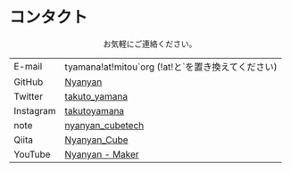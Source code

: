 # コンタクト

<div style="text-align:center">
	お気軽にご連絡ください。
</div>


<div class="table_wrapper"><table>
<tbody>
<td>E-mail</td>
<td>tyamana!at!mitou`org (!at!と`を置き換えてください)</td>
</tr>
<tr>
<td>GitHub</td>
<td><a href="https://github.com/Nyanyan/" target="_blank" el="”noopener" noreferrer”="">Nyanyan</a></td>
</tr>
<tr>
<td>Twitter</td>
<td><a href="https://twitter.com/takuto_yamana" target="_blank" el="”noopener" noreferrer”="">takuto_yamana</a></td>
</tr>
<tr>
<td>Instagram</td>
<td><a href="https://www.instagram.com/takutoyamana/" target="_blank" el="”noopener" noreferrer”="">takutoyamana</a></td>
</tr>
<tr>
<td>note</td>
<td><a href="https://note.com/nyanyan_cubetech" target="_blank" el="”noopener" noreferrer”="">nyanyan_cubetech</a></td>
</tr>
<tr>
<td>Qiita</td>
<td><a href="https://qiita.com/Nyanyan_Cube" target="_blank" el="”noopener" noreferrer”="">Nyanyan_Cube</a></td>
</tr>
<tr>
<td>YouTube</td>
<td><a href="https://www.youtube.com/channel/UCOMdTI1hhcNsWI3w4FkT2IQ" target="_blank" el="”noopener" noreferrer”="">Nyanyan - Maker</a></td>
</tr>
</tbody></table></div>